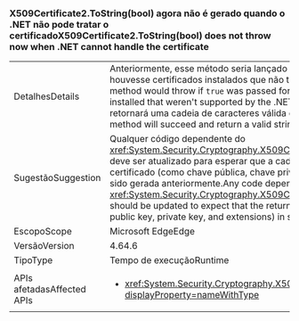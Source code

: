 ### <a name="x509certificate2tostringbool-does-not-throw-now-when-net-cannot-handle-the-certificate"></a><span data-ttu-id="5916d-101">X509Certificate2.ToString(bool) agora não é gerado quando o .NET não pode tratar o certificado</span><span class="sxs-lookup"><span data-stu-id="5916d-101">X509Certificate2.ToString(bool) does not throw now when .NET cannot handle the certificate</span></span>

|   |   |
|---|---|
|<span data-ttu-id="5916d-102">Detalhes</span><span class="sxs-lookup"><span data-stu-id="5916d-102">Details</span></span>|<span data-ttu-id="5916d-103">Anteriormente, esse método seria lançado se <code>true</code> fosse passado para o parâmetro verbose e se houvesse certificados instalados que não tivessem suporte do .NET Framework.</span><span class="sxs-lookup"><span data-stu-id="5916d-103">Previously, this method would throw if <code>true</code> was passed for the verbose parameter and there were certificates installed that weren't supported by the .NET Framework.</span></span> <span data-ttu-id="5916d-104">Agora, o método será bem-sucedido e retornará uma cadeia de caracteres válida que omita as partes inacessíveis do certificado.</span><span class="sxs-lookup"><span data-stu-id="5916d-104">Now, the method will succeed and return a valid string that omits the inaccessible portions of the certificate.</span></span>|
|<span data-ttu-id="5916d-105">Sugestão</span><span class="sxs-lookup"><span data-stu-id="5916d-105">Suggestion</span></span>|<span data-ttu-id="5916d-106">Qualquer código dependente do <xref:System.Security.Cryptography.X509Certificates.X509Certificate2.ToString(System.Boolean)> deve ser atualizado para esperar que a cadeia de caracteres retornada possa excluir alguns dados do certificado (como chave pública, chave privada e extensões) em alguns casos nos quais a API teria sido gerada anteriormente.</span><span class="sxs-lookup"><span data-stu-id="5916d-106">Any code depending on <xref:System.Security.Cryptography.X509Certificates.X509Certificate2.ToString(System.Boolean)> should be updated to expect that the returned string may exclude some certificate data (such as public key, private key, and extensions) in some cases in which the API would have previously thrown.</span></span>|
|<span data-ttu-id="5916d-107">Escopo</span><span class="sxs-lookup"><span data-stu-id="5916d-107">Scope</span></span>|<span data-ttu-id="5916d-108">Microsoft Edge</span><span class="sxs-lookup"><span data-stu-id="5916d-108">Edge</span></span>|
|<span data-ttu-id="5916d-109">Versão</span><span class="sxs-lookup"><span data-stu-id="5916d-109">Version</span></span>|<span data-ttu-id="5916d-110">4.6</span><span class="sxs-lookup"><span data-stu-id="5916d-110">4.6</span></span>|
|<span data-ttu-id="5916d-111">Tipo</span><span class="sxs-lookup"><span data-stu-id="5916d-111">Type</span></span>|<span data-ttu-id="5916d-112">Tempo de execução</span><span class="sxs-lookup"><span data-stu-id="5916d-112">Runtime</span></span>|
|<span data-ttu-id="5916d-113">APIs afetadas</span><span class="sxs-lookup"><span data-stu-id="5916d-113">Affected APIs</span></span>|<ul><li><xref:System.Security.Cryptography.X509Certificates.X509Certificate2.ToString(System.Boolean)?displayProperty=nameWithType></li></ul>|

